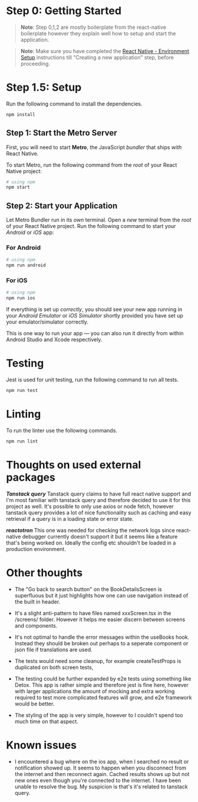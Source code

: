 # Step 0: Getting Started

> **Note**: Step 0,1,2 are mostly boilerplate from the react-native boilerplate however they explain well how to setup and start the application.

> **Note**: Make sure you have completed the [React Native - Environment Setup](https://reactnative.dev/docs/environment-setup) instructions till "Creating a new application" step, before proceeding.

# Step 1.5: Setup

Run the following command to install the dependencies.

```bash
npm install
```

## Step 1: Start the Metro Server

First, you will need to start **Metro**, the JavaScript _bundler_ that ships _with_ React Native.

To start Metro, run the following command from the _root_ of your React Native project:

```bash
# using npm
npm start
```

## Step 2: Start your Application

Let Metro Bundler run in its _own_ terminal. Open a _new_ terminal from the _root_ of your React Native project. Run the following command to start your _Android_ or _iOS_ app:

### For Android

```bash
# using npm
npm run android
```

### For iOS

```bash
# using npm
npm run ios
```

If everything is set up _correctly_, you should see your new app running in your _Android Emulator_ or _iOS Simulator_ shortly provided you have set up your emulator/simulator correctly.

This is one way to run your app — you can also run it directly from within Android Studio and Xcode respectively.

# Testing

Jest is used for unit testing, run the following command to run all tests.

```bash
npm run test
```

# Linting

To run the linter use the following commands.

```bash
npm run lint
```

# Thoughts on used external packages

**_Tanstack query_** Tanstack query claims to have full react native support and I'm most familiar with tanstack query and therefore decided to use it for this project as well. It's possible to only use axios or node fetch, however tanstack query provides a lot of nice functionality such as caching and easy retrieval if a query is in a loading state or error state.

**_reactotron_** This one was needed for checking the network logs since react-native debugger currently doesn't support it but it seems like a feature that's being worked on. Ideally the config etc shouldn't be loaded in a production environment.

# Other thoughts

- The "Go back to search button" on the BookDetailsScreen is superfluous but it just highlights how one can use navigation instead of the built in header.

- It's a slight anti-pattern to have files named xxxScreen.tsx in the /screens/ folder. However it helps me easier discern between screens and components.

- It's not optimal to handle the error messages within the useBooks hook. Instead they should be broken out perhaps to a seperate component or json file if translations are used.

- The tests would need some cleanup, for example createTestProps is duplicated on both screen tests,

- The testing could be further expanded by e2e tests using something like Detox. This app is rather simple and therefore jest is fine here, however with larger applications the amount of mocking and extra working required to test more complicated features will grow, and e2e framework would be better.

- The styling of the app is very simple, however to I couldn't spend too much time on that aspect.

# Known issues

- I encountered a bug where on the ios app, when I searched no result or notification showed up. It seems to happen when you disconnect from the internet and then reconnect again. Cached results shows up but not new ones even though you're connected to the internet. I have been unable to resolve the bug. My suspicion is that's it's related to tanstack query.

